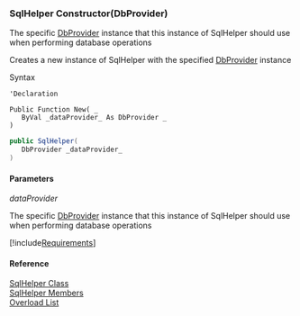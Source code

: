 ﻿### SqlHelper Constructor(DbProvider)

The specific [DbProvider](FChoice.Common~FChoice.Common.Data.DbProvider.md) instance that this instance of SqlHelper should use when performing database operations

Creates a new instance of SqlHelper with the specified [DbProvider](FChoice.Common~FChoice.Common.Data.DbProvider.md) instance

Syntax

```vbnet
'Declaration

Public Function New( _
   ByVal _dataProvider_ As DbProvider _
)
```

```csharp
public SqlHelper( 
   DbProvider _dataProvider_
)
```

#### Parameters

_dataProvider_

The specific [DbProvider](FChoice.Common~FChoice.Common.Data.DbProvider.md) instance that this instance of SqlHelper should use when performing database operations

[!include[Requirements](../partials/requirements.md)]

#### Reference

[SqlHelper Class](FChoice.Common~FChoice.Common.Data.SqlHelper.md)  
[SqlHelper Members](FChoice.Common~FChoice.Common.Data.SqlHelper_members.md)  
[Overload List](FChoice.Common~FChoice.Common.Data.SqlHelper~_ctor.md)
